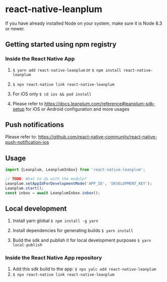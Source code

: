 # react-native-leanplum

If you have already installed Node on your system, make sure it is Node 8.3 or newer.

## Getting started using npm registry

### Inside the React Native App
1. `$ yarn add react-native-leanplum` or `$ npm install react-native-leanplum`

2. `$ npx react-native link react-native-leanplum`

3. For iOS only `$ cd ios && pod install`

4. Please refer to https://docs.leanplum.com/reference#leanplum-sdk-setup for iOS or Android configuration and more usages

## Push notifications

Please refer to: https://github.com/react-native-community/react-native-push-notification-ios

## Usage
```javascript
import {Leanplum, LeanplumInbox} from 'react-native-leanplum';

// TODO: What to do with the module?
Leanplum.setAppIdForDevelopmentMode('APP_ID', 'DEVELOPMENT_KEY');
Leanplum.start();
const inbox = await LeanplumInbox.inbox();
```

## Local development
1. Install yarn global `$ npm install -g yarn`

2. Install dependencies for generating builds `$ yarn install`

3. Build the sdk and publish it for local development purposes `$ yarn local-publish`

### Inside the React Native App repository

1. Add this sdk build to the app: `$ npx yalc add react-native-leanplum`
2. `$ npx react-native link react-native-leanplum`